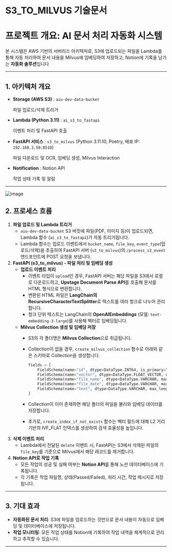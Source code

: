 # S3_TO_MILVUS 기술문서

# 프로젝트 개요: AI 문서 처리 자동화 시스템

본 시스템은 AWS 기반의 서버리스 아키텍처로, S3에 업로드되는 파일을 Lambda를 통해 자동 처리하여 문서 내용을 Milvus에 임베딩하여 저장하고, Notion에 기록을 남기는 **자동화 솔루션**입니다

---

## 1. 아키텍처 개요

- **Storage (AWS S3)** : `aiu-dev-data-bucket`
    
    파일 업로드/삭제 트리거
    
- **Lambda (Python 3.11)** : `ai_s3_to_fastapi`
    
    이벤트 처리 및 FastAPI 호출
    
- **FastAPI 서비스** : `s3_to_milvus` (Python 3.11.10, Poetry, 배포 IP: `192.168.3.50:8510`)
    
    파일 다운로드 및 OCR, 임베딩 생성, Milvus Interaction
    
- **Notification** : Notion API
    
    작업 상태 기록 및 알림
    

---

![image](https://github.com/user-attachments/assets/31136aac-2f03-4543-bf27-7a8dfe4e43af)


## 2. 프로세스 흐름

1. **파일 업로드 및 Lambda 트리거**
    - `aiu-dev-data-bucket` S3 버킷에 파일(PDF, 이미지 등)이 업로드되면, Lambda 함수 (`ai_s3_to_fastapi`)가 자동 트리거됩니다.
    - Lambda 함수는 업로드 이벤트에서 `bucket_name`, `file_key`, `event_type`(업로드/삭제)을 추출하여 FastAPI 서버 (`s3_to_milvus`)의 `/process_s3_event` 엔드포인트에 POST 요청을 보냅니다.
2. **FastAPI (s3_to_milvus) - 파일 처리 및 임베딩 생성**
    - **업로드 이벤트 처리**
        - 이벤트 타입이 `upload`인 경우, FastAPI 서버는 해당 파일을 S3에서 로컬로 다운로드하고, **Upstage Document Parse API**를 호출해 문서를 HTML 형식으로 변환합니다.
        - 변환된 HTML 파일은 **LangChain의 RecursiveCharacterTextSplitter**로 텍스트를 여러 청크로 나누어 관리합니다.
        - 청크 단위 텍스트는 LangChain의 **OpenAIEmbeddings** (모델: `text-embedding-3-large`)를 사용해 벡터로 임베딩됩니다.
    - **Milvus Collection 생성 및 임베딩 저장**
        - S3의 각 폴더명은 **Milvus Collection**으로 취급됩니다.
        - Collection이 없을 경우, `create_milvus_collection` 함수로 아래와 같은 스키마로 Collection을 생성합니다.
            
            ```python
            fields = [
                FieldSchema(name="id", dtype=DataType.INT64, is_primary=True, auto_id=True),
                FieldSchema(name="vector", dtype=DataType.FLOAT_VECTOR, dim=3072),
                FieldSchema(name="file_name", dtype=DataType.VARCHAR, max_length=255),
                FieldSchema(name="file_date", dtype=DataType.VARCHAR, max_length=255),
                FieldSchema(name="text", dtype=DataType.VARCHAR, max_length=65535)
            ]
            
            ```
            
        - Collection이 이미 존재하면 해당 폴더의 파일을 불러와 임베딩 데이터를 저장합니다.
        - 추가로, `create_index_if_not_exists` 함수는 벡터 필드에 대해 L2 거리 기반의 IVF_FLAT 인덱스를 생성하여 검색 효율성을 높입니다.
3. **삭제 이벤트 처리**
    - Lambda에서 전달된 `delete` 이벤트 시, FastAPI는 S3에서 삭제된 파일의 `file_key`를 기준으로 Milvus에서 해당 레코드를 제거합니다.
4. **Notion API로 작업 기록**
    - 모든 작업의 성공 및 실패 여부는 **Notion API**를 통해 노션 데이터베이스에 기록됩니다.
    - 각 기록은 작업 파일명, 상태(Passed/Failed), 처리 시간, 작업 메시지로 저장됩니다.

---

## 3. 기대 효과

- **자동화된 문서 처리**: S3에 파일을 업로드하는 것만으로 문서 내용이 자동으로 임베딩 및 데이터베이스에 저장됩니다.
- **작업 모니터링**: 모든 작업 상태를 Notion에 기록하여 작업 내역을 체계적으로 관리하고 추적할 수 있습니다.

---
